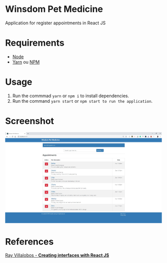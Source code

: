 # Winsdom Pet Medicine
Application for register appointments in React JS

# Requirements

- [Node](https://nodejs.org/en/)
- [Yarn](https://yarnpkg.com/pt-BR/) ou [NPM](https://www.npmjs.com/get-npm)

# Usage

1. Run the commmad `yarn` or `npm i` to install dependencies.
2. Run the command `yarn start` or `npm start to run the application`.

# Screenshot

 ![](https://github.com/denmarksdev/winsdom-pet-medicine/blob/master/screenshot.jpg?raw=true "Winsdom Per Medicine")

# References

[Ray Villalobos - **Creating interfaces with React JS**](https://www.linkedin.com/learning/react-js-building-an-interface-2/creating-interfaces-with-react)